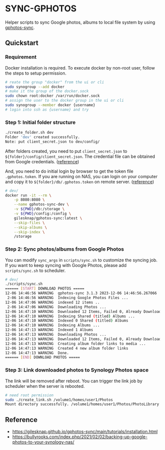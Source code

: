 # SYNC-GPHOTOS

Helper scripts to sync Google photos, albums to local file system by using [gphotos-sync](https://github.com/gilesknap/gphotos-sync).

## Quickstart

### Requirement

Docker installation is required.
To execute docker by non-root user, follow the steps to setup permission.

```sh
# reate the group "docker" from the ui or cli
sudo synogroup --add docker
# make it the group of the docker.sock
sudo chown root:docker /var/run/docker.sock
# assign the user to the docker group in the ui or cli
sudo synogroup --member docker {username}
# login into ssh as {username} and try
```


### Step 1: Initial folder structure

```sh
./create_folder.sh dev
Folder 'dev' created successfully.
Note: put client_secret.json to dev/config/
```

After folders created, you need to put `client_secret.json` to `${folder}/config/client_secret.json`. The credential file can be obtained from Google credentials. ([reference](https://gilesknap.github.io/gphotos-sync/main/tutorials/oauth2.html))

And, you need to do initial login by browser to get the token file `.gphotos.token`. If you are running on NAS, you can login on your computer and copy it to `${folder}/db/.gphotos.token` on remote server. ([reference](https://gilesknap.github.io/gphotos-sync/main/tutorials/installation.html#headless-gphotos-sync-servers))

```sh
# dev/
docker run -it --rm \
    -p 8080:8080 \
    --name gphotos-sync-dev \
    -v ${PWD}/db:/storage \
    -v ${PWD}/config:/config \
    gilesknap/gphotos-sync:latest \
    --skip-files \
    --skip-albums \
    --skip-index \
    /storage
```

### Step 2: Sync photos/albums from Google Photos

You can modify `sync_args` in `scripts/sync.sh` to customize the syncing job.
If you want to keep syncing with Google Photos, please add `scripts/sync.sh` to scheduler.

```sh
# dev/
./scripts/sync.sh
====== [START] DOWNLOAD PHOTOS =====
12-06 14:46:56 WARNING  gphotos-sync 3.1.3 2023-12-06 14:46:56.267066
 2-06 14:46:56 WARNING  Indexing Google Photos Files ...
12-06 14:47:06 WARNING  indexed 12 items ..
 2-06 14:47:06 WARNING  Downloading Photos ...
12-06 14:47:10 WARNING  Downloaded 12 Items, Failed 0, Already Downloaded 0
12-06 14:47:10 WARNING  Indexing Shared (titled) Albums ...
12-06 14:47:10 WARNING  Indexed 0 Shared (titled) Albums
12-06 14:47:10 WARNING  Indexing Albums ...
12-06 14:47:13 WARNING  Indexed 1 Albums
12-06 14:47:13 WARNING  Downloading Photos ...
12-06 14:47:13 WARNING  Downloaded 12 Items, Failed 0, Already Downloaded 12
12-06 14:47:13 WARNING  Creating album folder links to media ...
12-06 14:47:13 WARNING  Created 4 new album folder links
12-06 14:47:13 WARNING  Done.
====== [END] DOWNLOAD PHOTOS =====
```

### Step 3: Link downloaded photos to Synology Photos space

The link will be removed after reboot. You can trigger the link job by scheduler when the server is rebooted.

```sh
# need root permission
sudo ./create_link.sh /volume1/homes/user1/Photos
Mount directory successfully. /volume1/homes/user1/Photos/PhotoLibrary -> /volume1/homes/user1/sync-gphotos/myphoto/gphotos/PhotoLibrary
```

## Reference

- https://gilesknap.github.io/gphotos-sync/main/tutorials/installation.html
- https://bullyrooks.com/index.php/2021/02/02/backing-up-google-photos-to-your-synology-nas/
